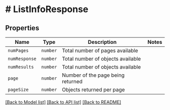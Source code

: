 # # ListInfoResponse



## Properties

Name | Type | Description | Notes
------------ | ------------- | ------------- | -------------
| `numPages` | ```number``` |  Total number of pages available  |  |
| `numResponse` | ```number``` |  Total number of objects available  |  |
| `numResults` | ```number``` |  Total number of objects available  |  |
| `page` | ```number``` |  Number of the page being returned  |  |
| `pageSize` | ```number``` |  Objects returned per page  |  |

[[Back to Model list]](../../README.md#models) [[Back to API list]](../../README.md#endpoints) [[Back to README]](../../README.md)
